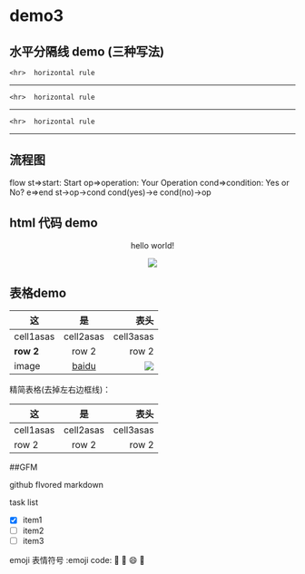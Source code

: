 # demo3

## 水平分隔线 demo (三种写法)

	<hr>  horizontal rule
	
---

	<hr>  horizontal rule
	
***

	<hr>  horizontal rule
	
___
## 流程图
flow
st=>start: Start
op=>operation: Your Operation
cond=>condition: Yes or No?
e=>end
st->op->cond
cond(yes)->e
cond(no)->op

## html 代码 demo

<p align='center'>hello world!</p>
<p align='center'>
<img src="https://www.baidu.com/img/bd_logo1.png" />
</p>
<!--
块注释 
 -->

## 表格demo
   <!-- 横线不要少于3个  |---|    -->

|   这    |   是    | 表头    |
|-----  |:-------:|-------:|
| cell1asas | cell2asas | cell3asas |
| **row 2** | row 2 | row 2 |
| image | [baidu] | ![][baidu_logo] |
精简表格(去掉左右边框线)：

   这    |   是    | 表头    
-----  |:-------:|-------:
 cell1asas | cell2asas | cell3asas 
 row 2 | row 2 | row 2 


  <!-- 表格默认是左对齐的  如果想要左对齐  左侧加入冒号 |:---| 右对齐  右侧加入: 居中对齐两端加入:  | :--- :|    -->

##GFM

github flvored markdown

task list
<!--
checkbox效果  [ ]  里面加入x是勾选 放空格是没有勾选
 -->
- [x] item1
- [ ] item2
- [ ] item3

emoji 表情符号
	:emoji code:
 	:dog:
 	:horse:
 	:smile:
 	:rainbow:
<!--下面是本文中用到的链接引用 -->
[baidu_logo]: https://www.baidu.com/img/bd_logo1.png
[baidu]: http://www.baidu.com
